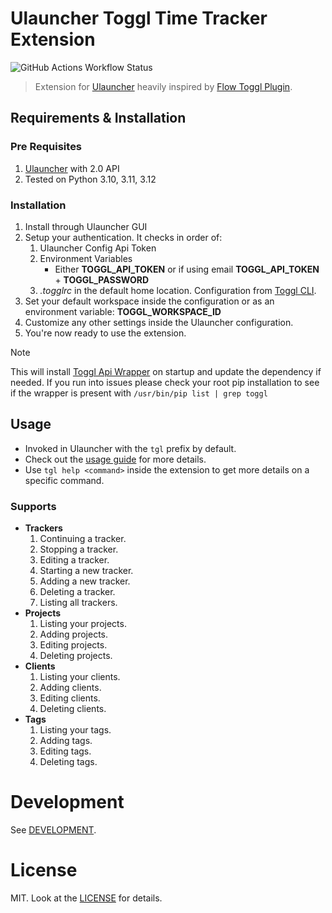 # Ulauncher Toggl Time Tracker Extension
![GitHub Actions Workflow Status](https://img.shields.io/github/actions/workflow/status/ddkasa/ulauncher-toggl-extension/.github%2Fworkflows%2Ftests.yaml?style=for-the-badge&link=https%3A%2F%2Fgithub.com%2Fddkasa%2Fulauncher-toggl-extension%2Factions%2Fworkflows%2Ftests.yaml)

> Extension for [Ulauncher](https://github.com/Ulauncher/Ulauncher/) heavily inspired by [Flow Toggl Plugin](https://github.com/JamesNZL/flow-toggl-plugin).

## Requirements & Installation

### Pre Requisites

1. [Ulauncher](https://github.com/Ulauncher/Ulauncher/) with 2.0 API
2. Tested on Python 3.10, 3.11, 3.12

### Installation

1. Install through Ulauncher GUI
2. Setup your authentication. It checks in order of:
    1. Ulauncher Config Api Token
    2. Environment Variables
        - Either **TOGGL_API_TOKEN** or if using email **TOGGL_API_TOKEN** + **TOGGL_PASSWORD**
    3. *.togglrc* in the default home location. Configuration from [Toggl CLI](https://github.com/AuHau/toggl-cli).
3. Set your default workspace inside the configuration or as an environment variable: **TOGGL_WORKSPACE_ID**
4. Customize any other settings inside the Ulauncher configuration.
5. You're now ready to use the extension.

> [!NOTE]
> This will install [Toggl Api Wrapper](https://pypi.org/project/toggl-api-wrapper/) on startup and update the dependency if needed. If you run into issues please check your root pip installation to see if the wrapper is present with `/usr/bin/pip list | grep toggl`


## Usage
- Invoked in Ulauncher with the `tgl` prefix by default.
- Check out the [usage guide](docs/guide.md) for more details.
- Use `tgl help <command>` inside the extension to get more details on a specific command.

### Supports
- **Trackers**
    1. Continuing a tracker.
    2. Stopping a tracker.
    3. Editing a tracker.
    4. Starting a new tracker.
    5. Adding a new tracker.
    6. Deleting a tracker.
    8. Listing all trackers.
- **Projects**
    1. Listing your projects.
    2. Adding projects.
    3. Editing projects.
    4. Deleting projects.
- **Clients**
    1. Listing your clients.
    2. Adding clients.
    3. Editing clients.
    4. Deleting clients.
- **Tags**
    1. Listing your tags.
    2. Adding tags.
    3. Editing tags.
    4. Deleting tags.


# Development
See [DEVELOPMENT](docs/DEVELOPMENT.md).

# License

MIT. Look at the [LICENSE](LICENSE.md) for details.

